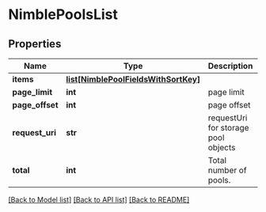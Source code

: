 # NimblePoolsList

## Properties
Name | Type | Description | Notes
------------ | ------------- | ------------- | -------------
**items** | [**list[NimblePoolFieldsWithSortKey]**](NimblePoolFieldsWithSortKey.md) |  | [optional] 
**page_limit** | **int** | page limit | [optional] 
**page_offset** | **int** | page offset | [optional] 
**request_uri** | **str** | requestUri for storage pool objects | [optional] 
**total** | **int** | Total number of pools. | [optional] 

[[Back to Model list]](../README.md#documentation-for-models) [[Back to API list]](../README.md#documentation-for-api-endpoints) [[Back to README]](../README.md)


